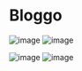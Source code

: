 # Bloggo
![image](https://github.com/user-attachments/assets/383ac172-0fd0-4ee0-bbba-1e7ec86f9389)
![image](https://github.com/user-attachments/assets/d3893b01-69a0-4a83-8a08-1691c1487f5b)

![image](https://github.com/user-attachments/assets/7cba4050-4f02-428a-93b9-fbece2e3a1d9)
![image](https://github.com/user-attachments/assets/67fdd6fc-b1d2-4a1f-936b-2fc795c3f9b1)

